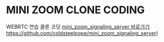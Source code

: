 # MINI ZOOM CLONE CODING
WEBRTC 연습 클론 코딩
[mini_zoom_signaling_server 바로가기](https://github.com/coldsteelpope/mini_zoom_signaling_server)https://github.com/coldsteelpope/mini_zoom_signaling_server)
